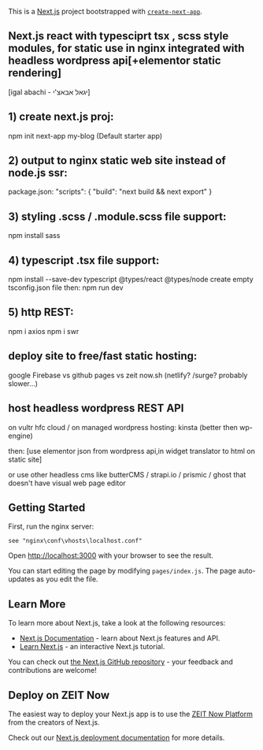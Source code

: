 This is a [Next.js](https://nextjs.org/) project bootstrapped with [`create-next-app`](https://github.com/zeit/next.js/tree/canary/packages/create-next-app).



## Next.js react with typesciprt tsx , scss style modules, for static use in nginx integrated with headless wordpress api[+elementor static rendering]
[igal abachi - יגאל אבאצ'י]




## 1) create next.js proj:
npm init next-app my-blog
(Default starter app)


## 2) output to nginx static web site instead of node.js ssr:
package.json:
"scripts": {
  "build": "next build && next export"
}

## 3) styling .scss / .module.scss file support:
npm install sass

## 4) typescript .tsx file support:
npm install --save-dev typescript @types/react @types/node
create empty tsconfig.json file
then: npm run dev

## 5) http REST:
npm i axios
npm i swr



## deploy site to free/fast static hosting: 
google Firebase  vs github pages vs zeit now.sh
(netlify? /surge? probably slower...)

## host headless wordpress REST API  
on vultr hfc cloud  / on managed wordpress hosting: kinsta (better then wp-engine)

then:
[use elementor json from wordpress api,in widget translator to html on static site]

or use other headless cms like butterCMS / strapi.io / prismic / ghost
that doesn't have visual web page editor





## Getting Started

First, run the nginx server:

```
see "nginx\conf\vhosts\localhost.conf"
```

Open [http://localhost:3000](http://localhost:3000) with your browser to see the result.

You can start editing the page by modifying `pages/index.js`. The page auto-updates as you edit the file.

## Learn More

To learn more about Next.js, take a look at the following resources:

- [Next.js Documentation](https://nextjs.org/docs) - learn about Next.js features and API.
- [Learn Next.js](https://nextjs.org/learn) - an interactive Next.js tutorial.

You can check out [the Next.js GitHub repository](https://github.com/zeit/next.js/) - your feedback and contributions are welcome!

## Deploy on ZEIT Now

The easiest way to deploy your Next.js app is to use the 
[ZEIT Now Platform](https://zeit.co/import?utm_medium=default-template&filter=next.js&utm_source=create-next-app&utm_campaign=create-next-app-readme) from the creators of Next.js.

Check out our [Next.js deployment documentation](https://nextjs.org/docs/deployment) for more details.
